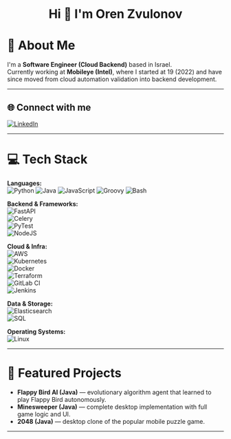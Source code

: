 <h1 align="center">Hi 👋 I'm Oren Zvulonov</h1>

# 💫 About Me
I'm a **Software Engineer (Cloud Backend)** based in Israel.  
Currently working at **Mobileye (Intel)**, where I started at 19 (2022) and have since moved from cloud automation validation into backend development.  

---

## 🌐 Connect with me
[![LinkedIn](https://img.shields.io/badge/LinkedIn-%230077B5.svg?logo=linkedin&logoColor=white)](https://www.linkedin.com/in/oren9561/)  

---

# 💻 Tech Stack

**Languages:**  
![Python](https://img.shields.io/badge/python-%233776AB.svg?style=for-the-badge&logo=python&logoColor=white) 
![Java](https://img.shields.io/badge/java-%23ED8B00.svg?style=for-the-badge&logo=java&logoColor=white) 
![JavaScript](https://img.shields.io/badge/javascript-%23323330.svg?style=for-the-badge&logo=javascript&logoColor=%23F7DF1E) 
![Groovy](https://img.shields.io/badge/groovy-4298B8.svg?style=for-the-badge&logo=apachegroovy&logoColor=white) 
![Bash](https://img.shields.io/badge/bash-%23121011.svg?style=for-the-badge&logo=gnu-bash&logoColor=white)  

**Backend & Frameworks:**  
![FastAPI](https://img.shields.io/badge/FastAPI-009688.svg?style=for-the-badge&logo=fastapi&logoColor=white)  
![Celery](https://img.shields.io/badge/Celery-%233772AB.svg?style=for-the-badge&logo=celery&logoColor=white)  
![PyTest](https://img.shields.io/badge/PyTest-0A9EDC.svg?style=for-the-badge&logo=pytest&logoColor=white)  
![NodeJS](https://img.shields.io/badge/node.js-6DA55F?style=for-the-badge&logo=node.js&logoColor=white)  

**Cloud & Infra:**  
![AWS](https://img.shields.io/badge/AWS-%23232F3E.svg?style=for-the-badge&logo=amazon-aws&logoColor=white)  
![Kubernetes](https://img.shields.io/badge/Kubernetes-326CE5.svg?style=for-the-badge&logo=kubernetes&logoColor=white)  
![Docker](https://img.shields.io/badge/docker-%230db7ed.svg?style=for-the-badge&logo=docker&logoColor=white)  
![Terraform](https://img.shields.io/badge/Terraform-623CE4.svg?style=for-the-badge&logo=terraform&logoColor=white)  
![GitLab CI](https://img.shields.io/badge/GitLab%20CI-FC6D26.svg?style=for-the-badge&logo=gitlab&logoColor=white)  
![Jenkins](https://img.shields.io/badge/Jenkins-D24939.svg?style=for-the-badge&logo=jenkins&logoColor=white)  

**Data & Storage:**  
![Elasticsearch](https://img.shields.io/badge/Elasticsearch-005571.svg?style=for-the-badge&logo=elasticsearch&logoColor=white)  
![SQL](https://img.shields.io/badge/SQL-%23025E8C.svg?style=for-the-badge&logo=database&logoColor=white)  

**Operating Systems:**  
![Linux](https://img.shields.io/badge/Linux-FCC624?style=for-the-badge&logo=linux&logoColor=black)  

---

# 📂 Featured Projects
- **Flappy Bird AI (Java)** — evolutionary algorithm agent that learned to play Flappy Bird autonomously.  
- **Minesweeper (Java)** — complete desktop implementation with full game logic and UI.  
- **2048 (Java)** — desktop clone of the popular mobile puzzle game.  

---
